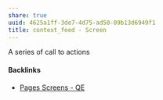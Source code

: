 ```yaml
---
share: true
uuid: 4625a1ff-3de7-4d75-ad50-09b13d6949f1
title: context_feed - Screen
---
```

A series of call to actions

#### Backlinks

* [Pages Screens - QE](/a27724cd-21c5-4d8d-ae24-97fc746fe09d)